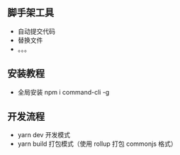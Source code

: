 ## 脚手架工具

-   自动提交代码
-   替换文件
-   。。。

## 安装教程

-   全局安装 npm i command-cli -g

## 开发流程

-   yarn dev 开发模式
-   yarn build 打包模式（使用 rollup 打包 commonjs 格式）

##
